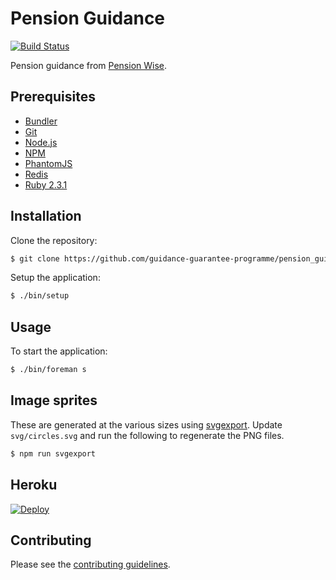 # Pension Guidance

[![Build Status](https://travis-ci.org/guidance-guarantee-programme/pension_guidance.svg)](https://travis-ci.org/guidance-guarantee-programme/pension_guidance)

Pension guidance from [Pension Wise].


## Prerequisites

* [Bundler]
* [Git]
* [Node.js][Node]
* [NPM]
* [PhantomJS][phantomjs]
* [Redis]
* [Ruby 2.3.1][Ruby]


## Installation

Clone the repository:

```sh
$ git clone https://github.com/guidance-guarantee-programme/pension_guidance.git
```

Setup the application:

```sh
$ ./bin/setup
```

## Usage

To start the application:

```sh
$ ./bin/foreman s
```

## Image sprites

These are generated at the various sizes using [svgexport]. Update `svg/circles.svg` and run the following to
regenerate the PNG files.

```sh
$ npm run svgexport
```

## Heroku

[![Deploy](https://www.herokucdn.com/deploy/button.png)](https://heroku.com/deploy)


## Contributing

Please see the [contributing guidelines](/CONTRIBUTING.md).

[bundler]: http://bundler.io
[git]: http://git-scm.com
[heroku]: https://www.heroku.com
[node]: http://nodejs.org
[npm]: https://www.npmjs.org
[pension wise]: https://www.pensionwise.gov.uk
[phantomjs]: http://phantomjs.org
[redis]: http://redis.io/
[ruby]: http://www.ruby-lang.org/en
[svgexport]: https://github.com/shakiba/svgexport
